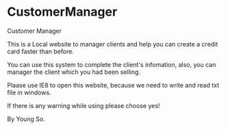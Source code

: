 CustomerManager
===============

Customer Manager

This is a Local website to manager clients and help you can create a credit card faster than before.

You can use this system to complete the client's infomation, also, you can manager the client which you had been selling.

Plaase use IE8 to open this website, because we need to write and read txt file in windows.

If there is any warning while using please choose yes!

By Young So.

